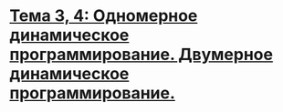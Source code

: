 # [Тема 3, 4: Одномерное динамическое программирование. Двумерное динамическое программирование.](https://contest.yandex.ru/contest/80940/problems/)